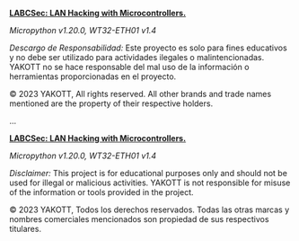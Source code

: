 [**LABCSec: LAN Hacking with Microcontrollers.**]()

*Micropython v1.20.0, WT32-ETH01 v1.4*

*Descargo de Responsabilidad:* Este proyecto es solo para fines educativos y no debe ser utilizado para actividades ilegales o malintencionadas. YAKOTT no se hace responsable del mal uso de la información o herramientas proporcionadas en el proyecto.

© 2023 YAKOTT, All rights reserved. All other brands and trade names mentioned are the property of their respective holders.

...

[**LABCSec: LAN Hacking with Microcontrollers.**]()

*Micropython v1.20.0, WT32-ETH01 v1.4*

*Disclaimer:* This project is for educational purposes only and should not be used for illegal or malicious activities. YAKOTT is not responsible for misuse of the information or tools provided in the project.

© 2023 YAKOTT, Todos los derechos reservados. Todas las otras marcas y nombres comerciales mencionados son propiedad de sus respectivos titulares.
